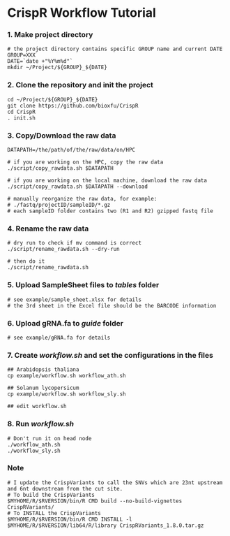 # CrispR Workflow Tutorial

### 1. Make project directory
```
# the project directory contains specific GROUP name and current DATE
GROUP=XXX
DATE=`date +"%Y%m%d"`
mkdir ~/Project/${GROUP}_${DATE}
```

### 2. Clone the repository and init the project
```
cd ~/Project/${GROUP}_${DATE}
git clone https://github.com/bioxfu/CrispR
cd CrispR
. init.sh
```

### 3. Copy/Download the raw data
```
DATAPATH=/the/path/of/the/raw/data/on/HPC

# if you are working on the HPC, copy the raw data
./script/copy_rawdata.sh $DATAPATH

# if you are working on the local machine, download the raw data
./script/copy_rawdata.sh $DATAPATH --download

# manually reorganize the raw data, for example:
# ./fastq/projectID/sampleID/*.gz
# each sampleID folder contains two (R1 and R2) gzipped fastq file
```

### 4. Rename the raw data
```
# dry run to check if mv command is correct
./script/rename_rawdata.sh --dry-run

# then do it 
./script/rename_rawdata.sh
```

### 5. Upload SampleSheet files to *tables* folder
```
# see example/sample_sheet.xlsx for details
# the 3rd sheet in the Excel file should be the BARCODE information
```

### 6. Upload gRNA.fa to *guide* folder 
```
# see example/gRNA.fa for details
```

### 7. Create *workflow.sh* and set the configurations in the files
```
## Arabidopsis thaliana
cp example/workflow.sh workflow_ath.sh

## Solanum lycopersicum
cp example/workflow.sh workflow_sly.sh

## edit workflow.sh
```

### 8. Run *workflow.sh*
```
# Don't run it on head node
./workflow_ath.sh
./workflow_sly.sh
```

### Note
```
# I update the CrispVariants to call the SNVs which are 23nt upstream and 6nt downstream from the cut site. 
# To build the CrispVariants
$MYHOME/R/$RVERSION/bin/R CMD build --no-build-vignettes CrispRVariants/
# To INSTALL the CrispVariants
$MYHOME/R/$RVERSION/bin/R CMD INSTALL -l $MYHOME/R/$RVERSION/lib64/R/library CrispRVariants_1.8.0.tar.gz 
```